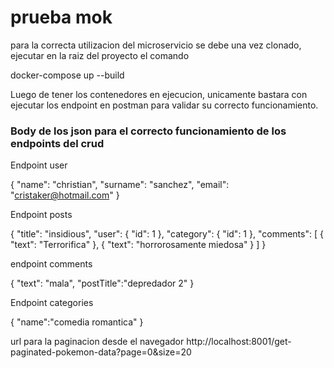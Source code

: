 # prueba mok

para la correcta utilizacion del microservicio se debe una vez clonado, ejecutar en la raiz del proyecto el comando

docker-compose up --build

Luego de tener los contenedores en ejecucion, unicamente bastara con ejecutar los endpoint en postman para validar su correcto funcionamiento.

### Body de los json para el correcto funcionamiento de los endpoints del crud

Endpoint user

{
"name": "christian",
"surname": "sanchez",
"email": "cristaker@hotmail.com"
}

Endpoint posts

{
"title": "insidious",
"user": {
"id": 1
},
"category": {
"id": 1
},
"comments": [
{
"text": "Terrorifica"
},
{
"text": "horrorosamente miedosa"
}
]
}

endpoint comments

{
"text": "mala",
"postTitle":"depredador 2"
}

Endpoint categories

{
"name":"comedia romantica"
}

url para la paginacion desde el navegador
http://localhost:8001/get-paginated-pokemon-data?page=0&size=20